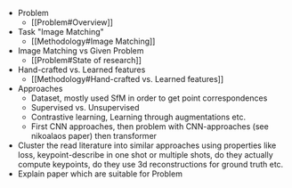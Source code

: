 - Problem
	- [[Problem#Overview]]
- Task "Image Matching"
	- [[Methodology#Image Matching]]
- Image Matching vs Given Problem
	- [[Problem#State of research]]
- Hand-crafted vs. Learned features
	- [[Methodology#Hand-crafted vs. Learned features]]
- Approaches
	- Dataset, mostly used SfM in order to get point correspondences
	- Supervised vs. Unsupervised
	- Contrastive learning, Learning through augmentations etc.
	- First CNN approaches, then problem with CNN-approaches (see nikoalaos paper) then transformer
- Cluster the read literature into similar approaches using properties like loss, keypoint-describe in one shot or multiple shots, do they actually compute keypoints, do they use 3d reconstructions for ground truth etc.
- Explain paper which are suitable for Problem